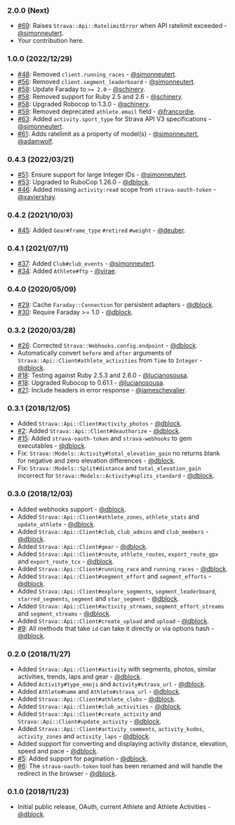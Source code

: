 ### 2.0.0 (Next)

* [#69](https://github.com/dblock/strava-ruby-client/pull/69): Raises `Strava::Api::RatelimitError` when API ratelimit exceeded - [@simonneutert](https://github.com/simonneutert).
* Your contribution here.

### 1.0.0 (2022/12/29)

* [#48](https://github.com/dblock/strava-ruby-client/pull/55): Removed `client.running_races` - [@simonneutert](https://github.com/simonneutert).
* [#56](https://github.com/dblock/strava-ruby-client/pull/56): Removed `client.segment_leaderboard` - [@simonneutert](https://github.com/simonneutert).
* [#58](https://github.com/dblock/strava-ruby-client/pull/58): Update Faraday to `>= 2.0` - [@schinery](https://github.com/schinery).
* [#58](https://github.com/dblock/strava-ruby-client/pull/58): Removed support for Ruby 2.5 and 2.6 - [@schinery](https://github.com/schinery).
* [#58](https://github.com/dblock/strava-ruby-client/pull/58): Upgraded Robocop to 1.3.0 - [@schinery](https://github.com/schinery).
* [#59](https://github.com/dblock/strava-ruby-client/pull/59): Removed deprecated `athlete.email` field - [@francordie](https://github.com/francordie).
* [#63](https://github.com/dblock/strava-ruby-client/pull/63): Added `activity.sport_type` for Strava API V3 specifications - [@simonneutert](https://github.com/simonneutert).
* [#61](https://github.com/dblock/strava-ruby-client/pull/61): Adds ratelimit as a property of model(s) - [@simonneutert](https://github.com/simonneutert), [@adamwolf](https://github.com/adamwolf).

### 0.4.3 (2022/03/21)

* [#51](https://github.com/dblock/strava-ruby-client/pull/51): Ensure support for large Integer IDs - [@simonneutert](https://github.com/simonneutert).
* [#53](https://github.com/dblock/strava-ruby-client/pull/53): Upgraded to RuboCop 1.26.0 - [@dblock](https://github.com/dblock).
* [#46](https://github.com/dblock/strava-ruby-client/pull/46): Added missing `activity:read` scope from `strava-oauth-token` - [@xaviershay](https://github.com/xaviershay).

### 0.4.2 (2021/10/03)

* [#45](https://github.com/dblock/strava-ruby-client/pull/45): Added `Gear#frame_type` `#retired` `#weight` - [@deuber](https://github.com/deuber).

### 0.4.1 (2021/07/11)

* [#37](https://github.com/dblock/strava-ruby-client/pull/38): Added `Club#club_events` - [@simonneutert](https://github.com/simonneutert).
* [#34](https://github.com/dblock/strava-ruby-client/pull/34): Added `Athlete#ftp` - [@virae](https://github.com/virae).

### 0.4.0 (2020/05/09)

* [#29](https://github.com/dblock/strava-ruby-client/pull/29): Cache `Faraday::Connection` for persistent adapters - [@dblock](https://github.com/dblock).
* [#30](https://github.com/dblock/strava-ruby-client/pull/30): Require Faraday >= 1.0 - [@dblock](https://github.com/dblock).

### 0.3.2 (2020/03/28)

* [#26](https://github.com/dblock/strava-ruby-client/pull/26): Corrected `Strava::Webhooks.config.endpoint` - [@dblock](https://github.com/dblock).
* Automatically convert `before` and `after` arguments of `Strava::Api::Client#athlete_activities` from `Time` to `Integer` - [@dblock](https://github.com/dblock).
* [#18](https://github.com/dblock/strava-ruby-client/pull/18): Testing against Ruby 2.5.3 and 2.6.0 - [@lucianosousa](https://github.com/lucianosousa).
* [#18](https://github.com/dblock/strava-ruby-client/pull/18): Upgraded Rubocop to 0.61.1 - [@lucianosousa](https://github.com/lucianosousa).
* [#21](https://github.com/dblock/strava-ruby-client/pull/21): Include headers in error response - [@jameschevalier](https://github.com/jameschevalier).

### 0.3.1 (2018/12/05)

* Added `Strava::Api::Client#activity_photos` - [@dblock](https://github.com/dblock).
* [#2](https://github.com/dblock/strava-ruby-client/issues/2): Added `Strava::Api::Client#deauthorize` - [@dblock](https://github.com/dblock).
* [#15](https://github.com/dblock/strava-ruby-client/issues/15): Added `strava-oauth-token` and `strava-webhooks` to gem executables - [@dblock](https://github.com/dblock).
* Fix: `Strava::Models::Activity#total_elevation_gain` no returns blank for negative and zero elevation differences - [@dblock](https://github.com/dblock).
* Fix: `Strava::Models::Split#distance` and `total_elevation_gain` incorrect for `Strava::Models::Activity#splits_standard` - [@dblock](https://github.com/dblock).

### 0.3.0 (2018/12/03)

* Added webhooks support - [@dblock](https://github.com/dblock).
* Added `Strava::Api::Client#athlete_zones`, `athlete_stats` and `update_athlete` - [@dblock](https://github.com/dblock).
* Added `Strava::Api::Client#club`, `club_admins` and `club_members` - [@dblock](https://github.com/dblock).
* Added `Strava::Api::Client#gear` - [@dblock](https://github.com/dblock).
* Added `Strava::Api::Client#route`, `athlete_routes`, `export_route_gpx` and `export_route_tcx`  - [@dblock](https://github.com/dblock).
* Added `Strava::Api::Client#running_race` and `running_races`  - [@dblock](https://github.com/dblock).
* Added `Strava::Api::Client#segment_effort` and `segment_efforts`  - [@dblock](https://github.com/dblock).
* Added `Strava::Api::Client#explore_segments`, `segment_leaderboard`, `starred_segments`, `segment` and `star_segment`  - [@dblock](https://github.com/dblock).
* Added `Strava::Api::Client#activity_streams`, `segment_effort_streams` and `segment_streams`  - [@dblock](https://github.com/dblock).
* Added `Strava::Api::Client#create_upload` and `upload` - [@dblock](https://github.com/dblock).
* [#9](https://github.com/dblock/strava-ruby-client/issues/9): All methods that take `id` can take it directly or via options hash - [@dblock](https://github.com/dblock).

### 0.2.0 (2018/11/27)

* Added `Strava::Api::Client#activity` with segments, photos, similar activities, trends, laps and gear - [@dblock](https://github.com/dblock).
* Added `Activity#type_emoji` and `Activity#strava_url` - [@dblock](https://github.com/dblock).
* Added `Athlete#name` and `Athlete#strava_url` - [@dblock](https://github.com/dblock).
* Added `Strava::Api::Client#athlete_clubs` - [@dblock](https://github.com/dblock).
* Added `Strava::Api::Client#club_activities` - [@dblock](https://github.com/dblock).
* Added `Strava::Api::Client#create_activity` and `Strava::Api::Client#update_activity` - [@dblock](https://github.com/dblock).
* Added `Strava::Api::Client#activity_comments`, `activity_kudos`, `activity_zones` and `activity_laps` - [@dblock](https://github.com/dblock).
* Added support for converting and displaying activity distance, elevation, speed and pace - [@dblock](https://github.com/dblock).
* [#5](https://github.com/dblock/strava-ruby-client/issues/5): Added support for pagination - [@dblock](https://github.com/dblock).
* [#6](https://github.com/dblock/strava-ruby-client/issues/6): The `strava-oauth-token` tool has been renamed and will handle the redirect in the browser - [@dblock](https://github.com/dblock).

### 0.1.0 (2018/11/23)

* Initial public release, OAuth, current Athlete and Athlete Activities - [@dblock](https://github.com/dblock).

